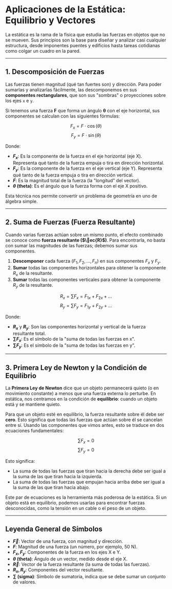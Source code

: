 # Aplicaciones de la Estática: Equilibrio y Vectores

La estática es la rama de la física que estudia las fuerzas en objetos que no se mueven. Sus principios son la base para diseñar y analizar casi cualquier estructura, desde imponentes puentes y edificios hasta tareas cotidianas como colgar un cuadro en la pared.

---

## 1. Descomposición de Fuerzas

Las fuerzas tienen magnitud (qué tan fuertes son) y dirección. Para poder sumarlas y analizarlas fácilmente, las descomponemos en sus **componentes rectangulares**, que son sus "sombras" o proyecciones sobre los ejes `x` e `y`.

Si tenemos una fuerza **F** que forma un ángulo **θ** con el eje horizontal, sus componentes se calculan con las siguientes fórmulas:

$$ F_x = F \cdot \cos(\theta) $$
$$ F_y = F \cdot \sin(\theta) $$

Donde:
- **$F_x$**: Es la componente de la fuerza en el eje horizontal (eje X). Representa qué tanto de la fuerza empuja o tira en dirección horizontal.
- **$F_y$**: Es la componente de la fuerza en el eje vertical (eje Y). Representa qué tanto de la fuerza empuja o tira en dirección vertical.
- **$F$**: Es la magnitud total de la fuerza (la "longitud" del vector).
- **$\theta$ (theta)**: Es el ángulo que la fuerza forma con el eje X positivo.

Esta técnica nos permite convertir un problema de geometría en uno de álgebra simple.

---

## 2. Suma de Fuerzas (Fuerza Resultante)

Cuando varias fuerzas actúan sobre un mismo punto, el efecto combinado se conoce como **fuerza resultante ($\ec{R}$)**. Para encontrarla, no basta con sumar las magnitudes de las fuerzas; debemos sumar sus componentes.

1.  **Descomponer** cada fuerza ($F_1, F_2, ..., F_n$) en sus componentes $F_x$ y $F_y$.
2.  **Sumar** todas las componentes horizontales para obtener la componente $R_x$ de la resultante.
3.  **Sumar** todas las componentes verticales para obtener la componente $R_y$ de la resultante.

$$ R_x = \sum F_x = F_{1x} + F_{2x} + ... $$
$$ R_y = \sum F_y = F_{1y} + F_{2y} + ... $$

Donde:
- **$R_x$** y **$R_y$**: Son las componentes horizontal y vertical de la fuerza resultante total.
- **$\sum F_x$**: Es el símbolo de la "suma de todas las fuerzas en x".
- **$\sum F_y$**: Es el símbolo de la "suma de todas las fuerzas en y".

---

## 3. Primera Ley de Newton y la Condición de Equilibrio

La **Primera Ley de Newton** dice que un objeto permanecerá quieto (o en movimiento constante) a menos que una fuerza externa lo perturbe. En estática, nos centramos en la condición de **equilibrio**: cuando un objeto está y se mantiene quieto.

Para que un objeto esté en equilibrio, la fuerza resultante sobre él debe ser **cero**. Esto significa que todas las fuerzas que actúan sobre él se cancelan entre sí. Usando las componentes que vimos antes, esto se traduce en dos ecuaciones fundamentales:

$$ \sum F_x = 0 $$
$$ \sum F_y = 0 $$

Esto significa:
- La suma de todas las fuerzas que tiran hacia la derecha debe ser igual a la suma de las que tiran hacia la izquierda.
- La suma de todas las fuerzas que empujan hacia arriba debe ser igual a la suma de las que tiran hacia abajo.

Este par de ecuaciones es la herramienta más poderosa de la estática. Si un objeto está en equilibrio, podemos usarlas para encontrar fuerzas desconocidas, como la tensión en un cable o el peso de un objeto.

---

## Leyenda General de Símbolos

- **$\vec{F}$**: Vector de una fuerza, con magnitud y dirección.
- **$F$**: Magnitud de una fuerza (un número, por ejemplo, 50 N).
- **$F_x, F_y$**: Componentes de la fuerza en los ejes X e Y.
- **$\theta$ (theta)**: Ángulo de un vector, medido desde el eje X.
- **$\vec{R}$**: Vector de la fuerza resultante (la suma de todas las fuerzas).
- **$R_x, R_y$**: Componentes del vector resultante.
- **$\sum$ (sigma)**: Símbolo de sumatoria, indica que se debe sumar un conjunto de valores.
